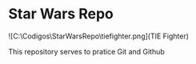 # Star Wars Repo

![C:\Codigos\StarWarsRepo\tiefighter.png](TIE Fighter)

This repository serves to pratice Git and Github